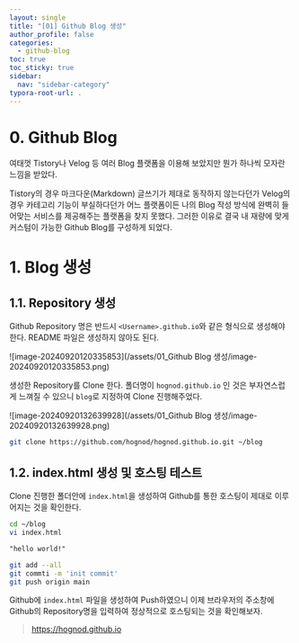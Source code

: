 ```yaml
---
layout: single
title: "[01] Github Blog 생성"
author_profile: false
categories:
  - github-blog
toc: true
toc_sticky: true
sidebar:
  nav: "sidebar-category"
typora-root-url: .
---
```


# 0. Github Blog

여태껏 Tistory나 Velog 등 여러 Blog 플랫폼을 이용해 보았지만 뭔가 하나씩 모자란 느낌을 받았다.

Tistory의 경우 마크다운(Markdown) 글쓰기가 제대로 동작하지 않는다던가 Velog의 경우 카테고리 기능이 부실하다던가 어느 플랫폼이든 나의 Blog 작성 방식에 완벽히 들어맞는 서비스를 제공해주는 플랫폼을 찾지 못했다. 그러한 이유로 결국 내 재량에 맞게 커스텀이 가능한 Github Blog를 구성하게 되었다.



# 1. Blog 생성

## 1.1. Repository 생성

Github Repository 명은 반드시 `<Username>.github.io`와 같은 형식으로 생성해야한다. README 파일은 생성하지 않아도 된다.

![image-20240920120335853](/assets/01_Github Blog 생성/image-20240920120335853.png)



생성한 Repository를 Clone 한다. 폴더명이 `hognod.github.io` 인 것은 부자연스럽게 느껴질 수 있으니 `blog`로 지정하여 Clone 진행해주었다.

![image-20240920132639928](/assets/01_Github Blog 생성/image-20240920132639928.png)

```bash
git clone https://github.com/hognod/hognod.github.io.git ~/blog
```



## 1.2. index.html 생성 및 호스팅 테스트

Clone 진행한 폴더안에 `index.html`을 생성하여 Github를 통한 호스팅이 제대로 이루어지는 것을 확인한다.

```bash
cd ~/blog
vi index.html
```

```html
"hello world!"
```

```bash
git add --all
git commti -m 'init commit'
git push origin main
```



Github에 `index.html` 파일을 생성하여 Push하였으니 이제 브라우저의 주소창에 Github의 Repository명을 입력하여 정상적으로 호스팅되는 것을 확인해보자.

> https://hognod.github.io
